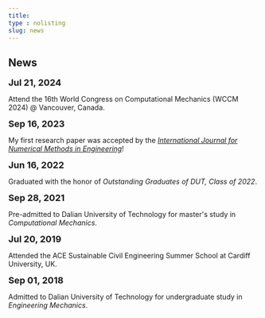```yaml
---
title:
type : nolisting
slug: news
---
```

## News
<article class="layout_absolute">
  <div class="left">
  	<b><font size="4">Jul 21, 2024</font></b>
  </div>
  <div class="right">
  	<p>Attend the 16th World Congress on Computational Mechanics (WCCM 2024) @ Vancouver, Canada.</p>
  	</div>
</article>

<article class="layout_absolute">
  <div class="left">
  	<b><font size="4">Sep 16, 2023</font></b>
  </div>
  <div class="right">
  	<p>My first research paper was accepted by the <a href="https://onlinelibrary.wiley.com/journal/10970207"><em>International Journal for Numerical Methods in Engineering</em></a>!</p>
  </div>
</article>

<article class="layout_absolute">
  <div class="left">
  	<b><font size="4">Jun 16, 2022</font></b>
  </div>
  <div class="right">
  	<p>Graduated with the honor of <em>Outstanding Graduates of DUT, Class of 2022</em>.</p>
  </div>
</article>

<article class="layout_absolute">
  <div class="left">
  	<b><font size="4">Sep 28, 2021</font></b>
  </div>
  <div class="right">
  	<p>Pre-admitted to Dalian University of Technology for master's study in <i>Computational Mechanics</i>.</p>
  </div>
</article>

<article class="layout_absolute">
  <div class="left">
  	<b><font size="4">Jul 20, 2019</font></b>
  </div>
  <div class="right">
  	<p>Attended the ACE Sustainable Civil Engineering Summer School at Cardiff University, UK.</p>
  </div>
</article>

<article class="layout_absolute">
  <div class="left">
  	<b><font size="4">Sep 01, 2018</font></b>
  </div>
  <div class="right">
  	<p>Admitted to Dalian University of Technology for undergraduate study in <i>Engineering Mechanics</i>.</p>
  </div>
</article>

